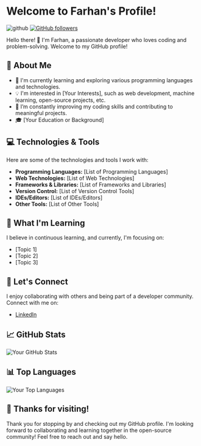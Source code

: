 # Welcome to Farhan's Profile!

![github](https://img.shields.io/badge/GitHub-000000?style=for-the-badge&logo=GitHub&logoColor=white) [![GitHub followers](https://img.shields.io/github/followers/farhanah09?style=social)](https://github.com/farhanah09)



Hello there! 👋 I'm Farhan, a passionate developer who loves coding and problem-solving. Welcome to my GitHub profile!

## 🚀 About Me

- 🌱 I'm currently learning and exploring various programming languages and technologies.
- 💡 I'm interested in [Your Interests], such as web development, machine learning, open-source projects, etc.
- 🔭 I’m constantly improving my coding skills and contributing to meaningful projects.
- 🎓 [Your Education or Background]

## 💻 Technologies & Tools

Here are some of the technologies and tools I work with:

- **Programming Languages:** [List of Programming Languages]
- **Web Technologies:** [List of Web Technologies]
- **Frameworks & Libraries:** [List of Frameworks and Libraries]
- **Version Control:** [List of Version Control Tools]
- **IDEs/Editors:** [List of IDEs/Editors]
- **Other Tools:** [List of Other Tools]

## 🌱 What I'm Learning

I believe in continuous learning, and currently, I'm focusing on:

- [Topic 1]
- [Topic 2]
- [Topic 3]

## 🤝 Let's Connect

I enjoy collaborating with others and being part of a developer community. Connect with me on:

- [LinkedIn](https://www.linkedin.com/in/farhanahmad9/)

## 📈 GitHub Stats

![Your GitHub Stats](https://github-readme-stats.vercel.app/api?farhanah09=farhanah09&show_icons=true&hide_title=true&count_private=true&hide=prs&hide_rank=true&include_all_commits=true)

## 📊 Top Languages

![Your Top Languages](https://github-readme-stats.vercel.app/api/top-langs/?farhanah09=farhanah09&layout=compact)

## 🎉 Thanks for visiting!

Thank you for stopping by and checking out my GitHub profile. I'm looking forward to collaborating and learning together in the open-source community! Feel free to reach out and say hello.

